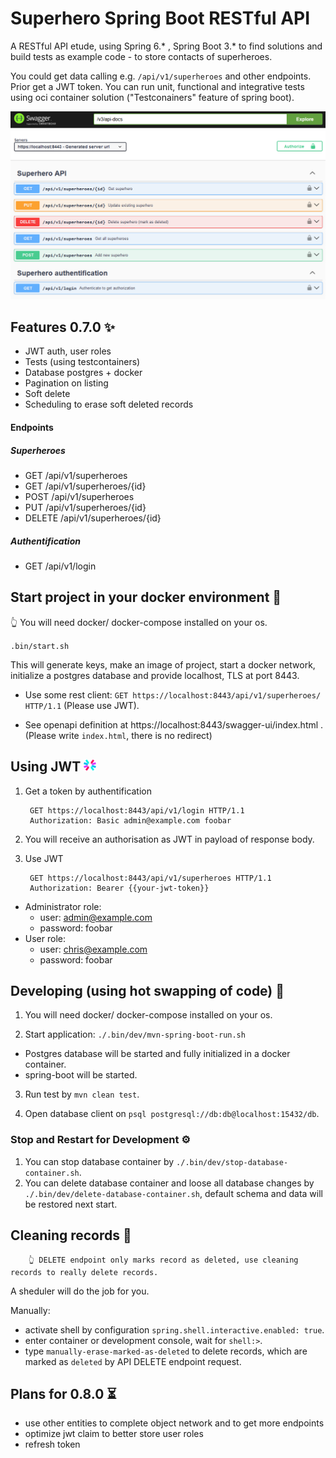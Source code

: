 # Superhero Spring Boot RESTful API
A RESTful API etude, using Spring 6.* , Spring Boot 3.* to find solutions and build tests as example code - to store contacts of superheroes.

You could get data calling e.g. `/api/v1/superheroes` and other endpoints. Prior get a JWT token. You can run unit, functional and integrative tests using oci container solution ("Testconainers" feature of spring boot). 

![Swagger UI](src/main/resources/static/img/swg.png)

## Features 0.7.0 ✨

* JWT auth, user roles
* Tests (using testcontainers)
* Database postgres + docker
* Pagination on listing
* Soft delete
* Scheduling to erase soft deleted records

#### Endpoints
##### Superheroes
* GET /api/v1/superheroes
* GET /api/v1/superheroes/{id}
* POST /api/v1/superheroes
* PUT /api/v1/superheroes/{id}
* DELETE /api/v1/superheroes/{id} 

##### Authentification
* GET /api/v1/login

## Start project in your docker environment 🐋

👆 You will need docker/ docker-compose installed on your os. 

`.bin/start.sh`

This will generate keys, make an image of project, start a docker network, initialize a postgres database and provide localhost, TLS at port 8443.

* Use some rest client: `GET https://localhost:8443/api/v1/superheroes/ HTTP/1.1` (Please use JWT).

* See openapi definition at https://localhost:8443/swagger-ui/index.html . (Please write `index.html`, there is no redirect)

## Using JWT <img src="./src/main/resources/static/img/jwt_logo.svg" width="20">

1. Get a token by authentification

        GET https://localhost:8443/api/v1/login HTTP/1.1
        Authorization: Basic admin@example.com foobar

2. You will receive an authorisation as JWT in payload of response body. 

3. Use JWT 

        GET https://localhost:8443/api/v1/superheroes HTTP/1.1
        Authorization: Bearer {{your-jwt-token}}

* Administrator role: 
  * user: admin@example.com
  * password: foobar
* User role: 
  * user: chris@example.com
  * password: foobar

## Developing (using hot swapping of code) 🔧

1. You will need docker/ docker-compose installed on your os. 

2. Start application: `./.bin/dev/mvn-spring-boot-run.sh`
- Postgres database will be started and fully initialized in a docker container.
- spring-boot will be started.

3. Run test by `mvn clean test`.

4. Open database client on `psql postgresql://db:db@localhost:15432/db`.

### Stop and Restart for Development ⚙️

1. You can stop database container by `./.bin/dev/stop-database-container.sh`.
2. You can delete database container and loose all database changes by `./.bin/dev/delete-database-container.sh`, default schema and data will be restored next start.

## Cleaning records 🧹

        👆 DELETE endpoint only marks record as deleted, use cleaning records to really delete records.

A sheduler will do the job for you.

Manually: 
- activate shell by configuration `spring.shell.interactive.enabled: true`.
- enter container or development console, wait for `shell:>`.
- type `manually-erase-marked-as-deleted` to delete records, which are marked as `deleted` by API DELETE endpoint request.

## Plans for 0.8.0 ⏳

* use other entities to complete object network and to get more endpoints
* optimize jwt claim to better store user roles
* refresh token